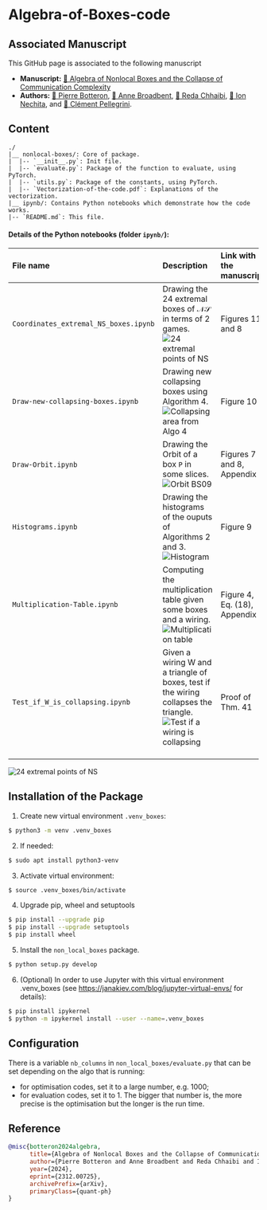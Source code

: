# Algebra-of-Boxes-code

## Associated Manuscript
This GitHub page is associated to the following manuscript 
- <b>Manuscript:</b> [&#128195; Algebra of Nonlocal Boxes and the Collapse of Communication Complexity](https://arxiv.org/abs/2312.00725)
- <b>Authors:</b> 
[&#128100; Pierre Botteron](https://pierre-botteron.github.io/), 
[&#128100; Anne Broadbent](https://mysite.science.uottawa.ca/abroadbe/), 
[&#128100; Reda Chhaibi](https://www.math.univ-toulouse.fr/~rchhaibi/), 
[&#128100; Ion Nechita](https://ion.nechita.net/about/), and 
[&#128100; Clément Pellegrini](https://www.math.univ-toulouse.fr/~pellegri/).

## Content


```
./
|__ nonlocal-boxes/: Core of package. 
|  |-- `__init__.py`: Init file.
|  |-- `evaluate.py`: Package of the function to evaluate, using PyTorch.
|  |-- `utils.py`: Package of the constants, using PyTorch.
|  |-- `Vectorization-of-the-code.pdf`: Explanations of the vectorization.
|__ ipynb/: Contains Python notebooks which demonstrate how the code works.
|-- `README.md`: This file.
```
#### Details of the Python notebooks (folder `ipynb/`):

| File name | Description | Link with the manuscript |
| :------------ |:---------------| :-----|
| `Coordinates_extremal_NS_boxes.ipynb` | Drawing the 24 extremal boxes of $\mathcal{NS}$ in terms of $2$ games. ![24 extremal points of NS](tree/main/Images/24-extremal-points-of-NS.png) | Figures&nbsp;11 and&nbsp;8 |
| `Draw-new-collapsing-boxes.ipynb` | Drawing new collapsing boxes using Algorithm&nbsp;4. ![Collapsing area from Algo 4](https://github.com/Pierre-Botteron/Algebra-of-Boxes-code/tree/main/Images/Collapsing-area-from-Algo-4.png) | Figure&nbsp;10 |
| `Draw-Orbit.ipynb` | Drawing the Orbit of a box $\mathtt{P}$ in some slices. ![Orbit BS09](https://github.com/Pierre-Botteron/Algebra-of-Boxes-code/tree/main/Images/Orbit-BS09.png) | Figures&nbsp;7 and&nbsp;8, Appendix&nbsp;A |
| `Histograms.ipynb` | Drawing the histograms of the ouputs of Algorithms&nbsp;2 and&nbsp;3. ![Histogram](https://github.com/Pierre-Botteron/Algebra-of-Boxes-code/tree/main/Images/Histogram.png) | Figure&nbsp;9 |
| `Multiplication-Table.ipynb` | Computing the multiplication table given some boxes and a wiring. ![Multiplication table](https://github.com/Pierre-Botteron/Algebra-of-Boxes-code/tree/main/Images/Multiplication-table.png) | Figure&nbsp;4, Eq.&nbsp;(18), Appendix&nbsp;C |
| `Test_if_W_is_collapsing.ipynb` | Given a wiring $\mathsf{W}$ and a triangle of boxes, test if the wiring collapses the triangle. ![Test if a wiring is collapsing](https://github.com/Pierre-Botteron/Algebra-of-Boxes-code/tree/main/Images/Test-if-a-wiring-is-collapsing.png) | Proof of Thm.&nbsp;41 |

![24 extremal points of NS](https://github.com/Pierre-Botteron/Algebra-of-Boxes-code/tree/main/Images/24-extremal-points-of-NS.png)

## Installation of the Package

1. Create new virtual environment `.venv_boxes`:

```bash
$ python3 -m venv .venv_boxes
```

2. If needed:

```bash
$ sudo apt install python3-venv
```

3. Activate virtual environment:

```bash
$ source .venv_boxes/bin/activate
```

4. Upgrade pip, wheel and setuptools 

```bash
$ pip install --upgrade pip
$ pip install --upgrade setuptools
$ pip install wheel
```

5. Install the `non_local_boxes` package.

```bash
$ python setup.py develop
```

6. (Optional) In order to use Jupyter with this virtual environment .venv_boxes (see https://janakiev.com/blog/jupyter-virtual-envs/ for details):

```bash
$ pip install ipykernel
$ python -m ipykernel install --user --name=.venv_boxes
```

## Configuration
There is a variable `nb_columns` in `non_local_boxes/evaluate.py` that can be set depending on the algo that is running: 
- for optimisation codes, set it to a large number, e.g. 1000; 
- for evaluation codes, set it to 1.
The bigger that number is, the more precise is the optimisation but the longer is the run time.

## Reference

```bibtex
@misc{botteron2024algebra,
      title={Algebra of Nonlocal Boxes and the Collapse of Communication Complexity}, 
      author={Pierre Botteron and Anne Broadbent and Reda Chhaibi and Ion Nechita and Clément Pellegrini},
      year={2024},
      eprint={2312.00725},
      archivePrefix={arXiv},
      primaryClass={quant-ph}
}
```
